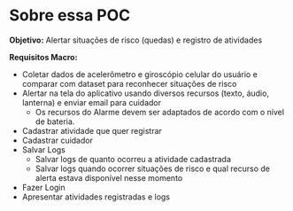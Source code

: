 # Sobre essa POC

<b>Objetivo:</b> Alertar situações de risco (quedas) e registro de atividades

<b>Requisitos Macro:</b>
- Coletar dados de acelerômetro e giroscópio celular do usuário e comparar com dataset para reconhecer situações de risco
- Alertar na tela do aplicativo usando diversos recursos (texto, áudio, lanterna) e enviar email para cuidador
  - Os recursos do Alarme devem ser adaptados de acordo com o nível de bateria.
- Cadastrar atividade que quer registrar
- Cadastrar cuidador
- Salvar Logs
  - Salvar logs de quanto ocorreu a atividade cadastrada
  - Salvar logs quando ocorrer situações de risco e qual recurso de alerta estava disponível nesse momento
- Fazer Login
- Apresentar atividades registradas e logs
